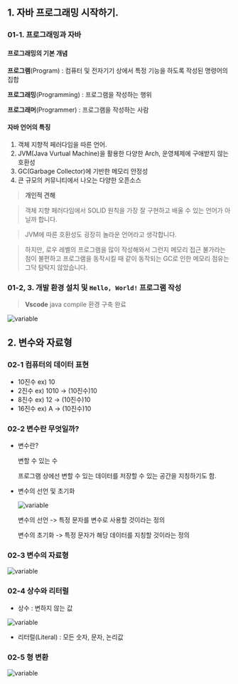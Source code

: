 
## 1. 자바 프로그래밍 시작하기.
### 01-1. 프로그래밍과 자바

#### 프로그래밍의 기본 개념

**프로그램**(Program) : 컴퓨터 및 전자기기 상에서 특정 기능을 하도록 작성된 명령어의 집합

**프로그래밍**(Programming) : 프로그램을 작성하는 행위

**프로그래머**(Programmer) : 프로그램을 작성하는 사람

#### 자바 언어의 특징

1. 객체 지향적 페러다임을 따른 언어.
2. JVM(Java Vurtual Machine)을 활용한 다양한 Arch, 운영체제에 구애받지 않는 호환성
3. GC(Garbage Collector)에 기반한 메모리 안정성
4. 큰 규모의 커뮤니티에서 나오는 다양한 오픈소스

> **개인적 견해**

> 객체 지향 페러다임에서 SOLID 원칙을 가장 잘 구현하고 배울 수 있는 언어가 아닐까 합니다.

> JVM에 따른 호환성도 굉장히 놀라운 언어라고 생각합니다.

> 하지만, 로우 레벨의 프로그램을 많이 작성해와서 그런지 메모리 접근 불가라는 점이 불편하고 프로그램을 동작시킬 때 같이 동작되는 GC로 인한 메모리 점유는 그닥 탐탁지 않았습니다.

### 01-2, 3. 개발 환경 설치 및 `Hello, World!` 프로그램 작성

> **Vscode** java compile 환경 구축 완료

![variable](./img/Pasted%20image%2020250407233508.png)

## 2. 변수와 자료형
### 02-1 컴퓨터의 데이터 표현
- 10진수  ex) 10
- 2진수    ex) 1010 -> (10진수)10
- 8진수    ex) 12     -> (10진수)10
- 16진수  ex) A       -> (10진수)10

### 02-2 변수란 무엇일까?
- 변수란?

	변할 수 있는 수

	프로그램 상에선 변할 수 있는 데이터를 저장할 수 있는 공간을 지칭하기도 함.

- 변수의 선언 및 초기화

	![variable](./img/Pasted%20image%2020250407233855.png)

	변수의 선언 -> 특정 문자를 변수로 사용할 것이라는 정의

	변수의 초기화 -> 특정 문자가 해당 데이터를 지칭할 것이라는 정의

### 02-3 변수의 자료형
![variable](./img/Pasted%20image%2020250407235109.png)

### 02-4 상수와 리터럴

- 상수 : 변하지 않는 값

![variable](./img/Pasted%20image%2020250407235242.png)
- 리터럴(Literal) : 모든 숫자, 문자, 논리값

### 02-5 형 변환
![variable](./img/Pasted%20image%2020250407235922.png)
